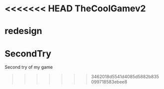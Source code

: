 <<<<<<< HEAD
TheCoolGamev2
=============

redesign
=======
SecondTry
=========

Second try of my game
>>>>>>> 3462018d5541d4085d5882b835099718583ebee8
